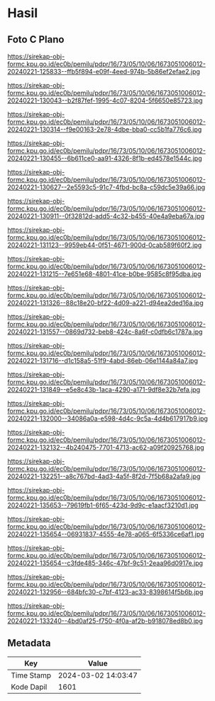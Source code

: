 # Hasil

## Foto C Plano

https://sirekap-obj-formc.kpu.go.id/ec0b/pemilu/pdpr/16/73/05/10/06/1673051006012-20240221-125833--ffb5f894-e09f-4eed-974b-5b86ef2efae2.jpg

https://sirekap-obj-formc.kpu.go.id/ec0b/pemilu/pdpr/16/73/05/10/06/1673051006012-20240221-130043--b2f87fef-1995-4c07-8204-5f6650e85723.jpg

https://sirekap-obj-formc.kpu.go.id/ec0b/pemilu/pdpr/16/73/05/10/06/1673051006012-20240221-130314--f9e00163-2e78-4dbe-bba0-cc5b1fa776c6.jpg

https://sirekap-obj-formc.kpu.go.id/ec0b/pemilu/pdpr/16/73/05/10/06/1673051006012-20240221-130455--6b611ce0-aa91-4326-8f1b-ed4578e1544c.jpg

https://sirekap-obj-formc.kpu.go.id/ec0b/pemilu/pdpr/16/73/05/10/06/1673051006012-20240221-130627--2e5593c5-91c7-4fbd-bc8a-c59dc5e39a66.jpg

https://sirekap-obj-formc.kpu.go.id/ec0b/pemilu/pdpr/16/73/05/10/06/1673051006012-20240221-130911--0f32812d-add5-4c32-b455-40e4a9eba67a.jpg

https://sirekap-obj-formc.kpu.go.id/ec0b/pemilu/pdpr/16/73/05/10/06/1673051006012-20240221-131123--9959eb44-0f51-4671-900d-0cab589f60f2.jpg

https://sirekap-obj-formc.kpu.go.id/ec0b/pemilu/pdpr/16/73/05/10/06/1673051006012-20240221-131215--7e651e68-4801-41ce-b0be-9585c8f95dba.jpg

https://sirekap-obj-formc.kpu.go.id/ec0b/pemilu/pdpr/16/73/05/10/06/1673051006012-20240221-131326--88c18e20-bf22-4d09-a221-d94ea2ded16a.jpg

https://sirekap-obj-formc.kpu.go.id/ec0b/pemilu/pdpr/16/73/05/10/06/1673051006012-20240221-131557--0869d732-beb8-424c-8a6f-c0dfb6c1787a.jpg

https://sirekap-obj-formc.kpu.go.id/ec0b/pemilu/pdpr/16/73/05/10/06/1673051006012-20240221-131716--d1c158a5-51f9-4abd-86eb-06e1144a84a7.jpg

https://sirekap-obj-formc.kpu.go.id/ec0b/pemilu/pdpr/16/73/05/10/06/1673051006012-20240221-131849--e5e8c43b-1aca-4290-a171-9df8e32b7efa.jpg

https://sirekap-obj-formc.kpu.go.id/ec0b/pemilu/pdpr/16/73/05/10/06/1673051006012-20240221-132000--34086a0a-e598-4d4c-9c5a-4d4b617917b9.jpg

https://sirekap-obj-formc.kpu.go.id/ec0b/pemilu/pdpr/16/73/05/10/06/1673051006012-20240221-132132--4b240475-7701-4713-ac62-a09f20925768.jpg

https://sirekap-obj-formc.kpu.go.id/ec0b/pemilu/pdpr/16/73/05/10/06/1673051006012-20240221-132251--a8c767bd-4ad3-4a5f-8f2d-7f5b68a2afa9.jpg

https://sirekap-obj-formc.kpu.go.id/ec0b/pemilu/pdpr/16/73/05/10/06/1673051006012-20240221-135653--79619fb1-6f65-423d-9d9c-e1aacf3210d1.jpg

https://sirekap-obj-formc.kpu.go.id/ec0b/pemilu/pdpr/16/73/05/10/06/1673051006012-20240221-135654--06931837-4555-4e78-a065-6f5336ce6af1.jpg

https://sirekap-obj-formc.kpu.go.id/ec0b/pemilu/pdpr/16/73/05/10/06/1673051006012-20240221-135654--c3fde485-346c-47bf-9c51-2eaa96d0917e.jpg

https://sirekap-obj-formc.kpu.go.id/ec0b/pemilu/pdpr/16/73/05/10/06/1673051006012-20240221-132956--684bfc30-c7bf-4123-ac33-8398614f5b6b.jpg

https://sirekap-obj-formc.kpu.go.id/ec0b/pemilu/pdpr/16/73/05/10/06/1673051006012-20240221-133240--4bd0af25-f750-4f0a-af2b-b918078ed8b0.jpg


## Metadata

| Key        | Value               |
| ---------- | ------------------- |
| Time Stamp | 2024-03-02 14:03:47 |
| Kode Dapil | 1601                |



